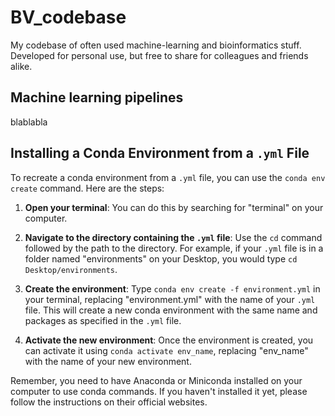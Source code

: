 # BV_codebase
My codebase of often used machine-learning and bioinformatics stuff. Developed for personal use, but free to share for colleagues and friends alike.

## Machine learning pipelines
blablabla

## Installing a Conda Environment from a `.yml` File

To recreate a conda environment from a `.yml` file, you can use the `conda env create` command. Here are the steps:

1. **Open your terminal**: You can do this by searching for "terminal" on your computer.

2. **Navigate to the directory containing the `.yml` file**: Use the `cd` command followed by the path to the directory. For example, if your `.yml` file is in a folder named "environments" on your Desktop, you would type `cd Desktop/environments`.

3. **Create the environment**: Type `conda env create -f environment.yml` in your terminal, replacing "environment.yml" with the name of your `.yml` file. This will create a new conda environment with the same name and packages as specified in the `.yml` file.

4. **Activate the new environment**: Once the environment is created, you can activate it using `conda activate env_name`, replacing "env_name" with the name of your new environment.

Remember, you need to have Anaconda or Miniconda installed on your computer to use conda commands. If you haven't installed it yet, please follow the instructions on their official websites.